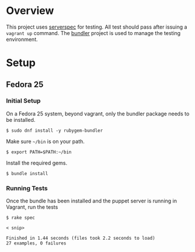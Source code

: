 # Overview

This project uses [serverspec](serverspec.org) for testing. All test should pass after issuing a `vagrant up` command. The [bundler](bundler.io) project is used to manage the testing environment. 

# Setup

## Fedora 25

### Initial Setup

On a Fedora 25 system, beyond vagrant, only the bundler package needs to be installed.

```
$ sudo dnf install -y rubygem-bundler
```

Make sure `~/bin` is on your path.

```
$ export PATH=$PATH:~/bin
```

Install the required gems.

```
$ bundle install
```

### Running Tests

Once the bundle has been installed and the puppet server is running in Vagrant, run the tests

```
$ rake spec

< snip>

Finished in 1.44 seconds (files took 2.2 seconds to load)
27 examples, 0 failures
```
